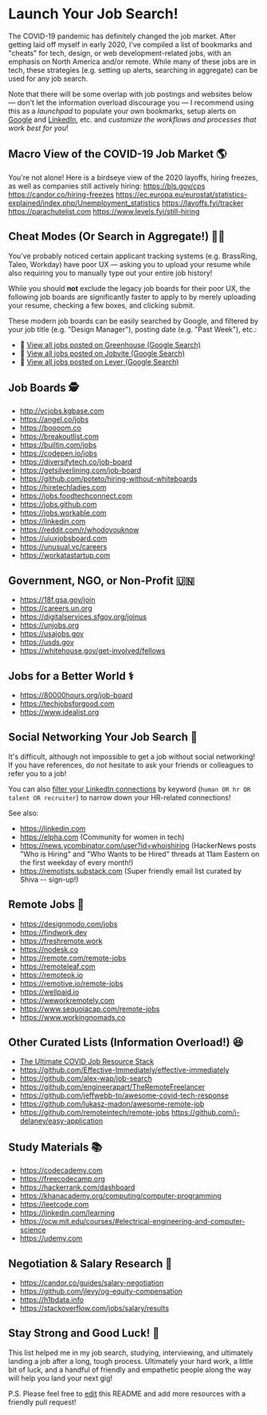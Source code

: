 # Launch Your Job Search!
The COVID-19 pandemic has definitely changed the job market. After getting laid off myself in early 2020, I've compiled a list of bookmarks and "cheats" for tech, design, or web development-related jobs, with an emphasis on North America and/or remote. While many of these jobs are in tech, these strategies (e.g. setting up alerts, searching in aggregate) can be used for any job search.

Note that there will be some overlap with job postings and websites below — don't let the information overload discourage you — I recommend using this as a *launchpad* to populate your own bookmarks, setup alerts on [Google](https://www.google.com/search?hl=en&q=design+manager+job&ibp=htl;jobs "Google") and [LinkedIn](https://www.linkedin.com/jobs/?showJobAlertsModal=true "LinkedIn"), etc. and *customize the workflows and processes that work best for you*!

## Macro View of the COVID-19 Job Market :earth_americas:
You're not alone! Here is a birdseye view of the 2020 layoffs, hiring freezes, as well as companies still actively hiring:
https://bls.gov/cps
https://candor.co/hiring-freezes
https://ec.europa.eu/eurostat/statistics-explained/index.php/Unemployment_statistics
https://layoffs.fyi/tracker
https://parachutelist.com
https://www.levels.fyi/still-hiring

## Cheat Modes (Or Search in Aggregate!) :running_woman:
You've probably noticed certain applicant tracking systems (e.g. BrassRing, Taleo, Workday) have poor UX — asking you to upload your resume while also requiring you to manually type out your entire job history!

While you should **not** exclude the legacy job boards for their poor UX, the following job boards are significantly faster to apply to by merely uploading your resume, checking a few boxes, and clicking submit. 

These modern job boards can be easily searched by Google, and filtered by your job title (e.g. "Design Manager"), posting date (e.g. "Past Week"), etc.:

- :mag_right: [View all jobs posted on Greenhouse (Google Search)](https://www.google.com/search?hl=en&q=site%3Ahttps%3A%2F%2Fboards.greenhouse.io "View all jobs posted on Greenhouse (Google Search)")
- :mag_right: [View all jobs posted on Jobvite (Google Search)](https://www.google.com/search?hl=en&q=site%3Ahttp%3A%2F%2Fjobs.jobvite.com "View all jobs posted on Jobvite (Google Search)")
- :mag_right: [View all jobs posted on Lever (Google Search)](https://www.google.com/search?hl=en&q=site%3Ahttps%3A%2F%2Fjobs.lever.co "View all jobs posted on Lever (Google Search)")

## Job Boards :detective:
- http://vcjobs.kgbase.com
- https://angel.co/jobs
- https://boooom.co
- https://breakoutlist.com
- https://builtin.com/jobs
- https://codepen.io/jobs
- https://diversifytech.co/job-board
- https://getsilverlining.com/job-board
- https://github.com/poteto/hiring-without-whiteboards
- https://hiretechladies.com
- https://jobs.foodtechconnect.com
- https://jobs.github.com
- https://jobs.workable.com
- https://linkedin.com
- https://reddit.com/r/whodoyouknow
- https://uiuxjobsboard.com
- https://unusual.vc/careers
- https://workatastartup.com

## Government, NGO, or Non-Profit :united_nations:
- https://18f.gsa.gov/join
- https://careers.un.org
- https://digitalservices.sfgov.org/joinus
- https://unjobs.org
- https://usajobs.gov
- https://usds.gov
- https://whitehouse.gov/get-involved/fellows

## Jobs for a Better World :medical_symbol:
- https://80000hours.org/job-board
- https://techjobsforgood.com
- https://www.idealist.org

## Social Networking Your Job Search :speech_balloon:
It's difficult, although not impossible to get a job without social networking! If you have references, do not hesitate to ask your friends or colleagues to refer you to a job! 

You can also [filter your LinkedIn connections](https://www.linkedin.com/search/results/people/?facetNetwork=%5B%22F%22%5D&origin=MEMBER_PROFILE_CANNED_SEARCH&lipi=urn%3Ali%3Apage%3Ad_flagship3_people_connections%3B4B38YEBqTo%2BDDjaTUHjcHA%3D%3D&licu=urn%3Ali%3Acontrol%3Ad_flagship3_people_connections-search_with_filters "filter your LinkedIn connections") by keyword (```human OR hr OR talent OR recruiter```) to narrow down your HR-related connections!

See also:
- https://linkedin.com
- https://elpha.com (Community for women in tech)
- https://news.ycombinator.com/user?id=whoishiring (HackerNews posts "Who is Hiring" and "Who Wants to be Hired" threads at 11am Eastern on the first weekday of every month!)
- https://remotists.substack.com (Super friendly email list curated by Shiva -- sign-up!)

## Remote Jobs :rocket:
- https://designmodo.com/jobs
- https://findwork.dev
- https://freshremote.work
- https://nodesk.co
- https://remote.com/remote-jobs
- https://remoteleaf.com
- https://remoteok.io
- https://remotive.io/remote-jobs
- https://wellpaid.io
- https://weworkremotely.com
- https://www.sequoiacap.com/remote-jobs
- https://www.workingnomads.co

## Other Curated Lists (Information Overload!) :laughing:
- [The Ultimate COVID Job Resource Stack](https://docs.google.com/spreadsheets/d/1bbGCingPw5rnUTyC1WFcPq167rKR4ZaAEzm67ozjbds/edit#gid=1484275757 "The Ultimate COVID Job Resource Stack")
- https://github.com/Effective-Immediately/effective-immediately
- https://github.com/alex-wap/job-search
- https://github.com/engineerapart/TheRemoteFreelancer
- https://github.com/jeffwebb-to/awesome-covid-tech-response
- https://github.com/lukasz-madon/awesome-remote-job
- https://github.com/remoteintech/remote-jobs
https://github.com/j-delaney/easy-application

## Study Materials :books:
- https://codecademy.com
- https://freecodecamp.org
- https://hackerrank.com/dashboard
- https://khanacademy.org/computing/computer-programming
- https://leetcode.com
- https://linkedin.com/learning
- https://ocw.mit.edu/courses/#electrical-engineering-and-computer-science
- https://udemy.com

## Negotiation & Salary Research :money_with_wings:
- https://candor.co/guides/salary-negotiation
- https://github.com/jlevy/og-equity-compensation
- https://h1bdata.info
- https://stackoverflow.com/jobs/salary/results

## Stay Strong and Good Luck! :pray:
This list helped me in my job search, studying, interviewing, and ultimately landing a job after a long, tough process. Ultimately your hard work, a little bit of luck, and a handful of friendly and empathetic people along the way will help you land your next gig!

P.S. Please feel free to [edit](edit/master/README.md "edit") this README and add more resources with a friendly pull request!
